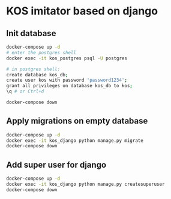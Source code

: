 # KOS imitator based on django

## Init database

```bash
docker-compose up -d
# enter the postgres shell
docker exec -it kos_postgres psql -U postgres

# in postgres shell:
create database kos_db;
create user kos with password 'password1234';
grant all privileges on database kos_db to kos;
\q # or Ctrl+d

docker-compose down
```

## Apply migrations on empty database
```bash
docker-compose up -d
docker exec -it kos_django python manage.py migrate
docker-compose down
```

## Add super user for django
```bash
docker-compose up -d
docker exec -it kos_django python manage.py createsuperuser
docker-compose down
```

